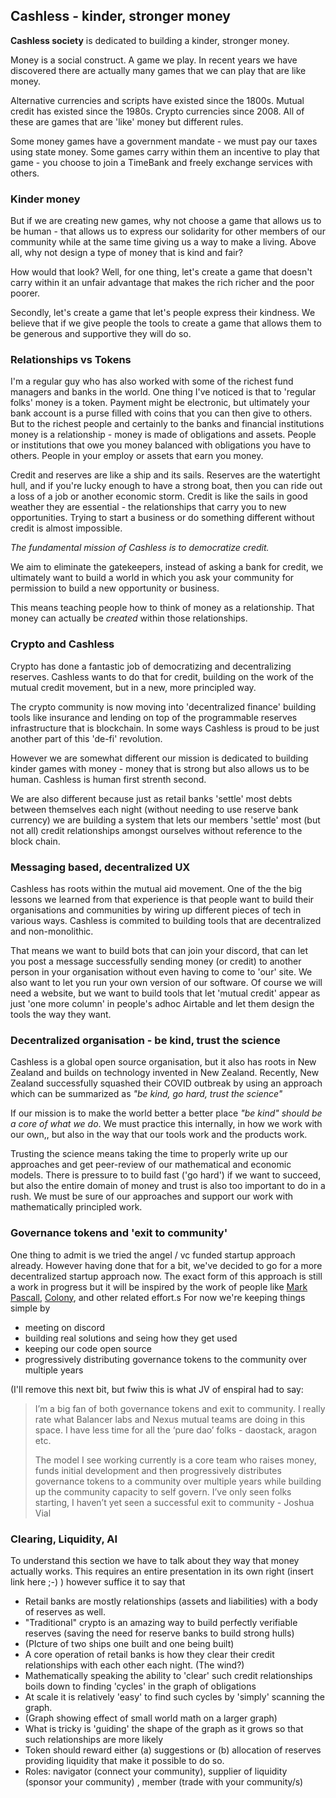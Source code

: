 


## Cashless - kinder, stronger money

**Cashless society** is dedicated to building a kinder, stronger money. 

Money is a social construct. A game we play. In recent years we have discovered there are actually many games that we can play that are like money.

Alternative currencies and scripts have existed since the 1800s. Mutual credit has existed since the 1980s. Crypto currencies since 2008. All of these are games that are 'like' money but different rules.

Some money games have a government mandate - we must pay our taxes using state money. Some games carry within them an incentive to play that game - you choose to join a TimeBank and freely exchange services with others. 

### Kinder money

But if we are creating new games, why not choose a game that allows us to be human - that allows us to express our solidarity for other members of our community while at the same time giving us a way to make a living. Above all, why not design a type of money that is kind and fair? 

How would that look? Well, for one thing, let's create a game that doesn't carry within it an unfair advantage that makes the rich richer and the poor poorer.

Secondly, let's create a game that let's people express their kindness. We believe that if we give people the tools to create a game that allows them to be generous and supportive they will do so.

### Relationships vs Tokens 

I'm a regular guy who has also worked with some of the richest fund managers and banks in the world. One thing I've noticed is that to 'regular folks' money is a token. Payment might be electronic, but ultimately your bank account is a purse filled with coins that you can then give to others. But to the richest people and certainly to the banks and financial institutions money is a relationship - money is made of obligations and assets. People or institutions that owe you money balanced with obligations you have to others. People in your employ or assets that earn you money. 

Credit and reserves are like a ship and its sails. Reserves are the watertight hull, and if you're lucky enough to have a strong boat, then you can ride out a loss of a job or another economic storm. Credit is like the sails in good weather they are essential - the relationships that carry you to new opportunities. Trying to start a business or do something different without credit is almost impossible. 

*The fundamental mission of Cashless is to democratize credit.*

We aim to eliminate the gatekeepers, instead of asking a bank for credit, we ultimately want to build a world in which you ask your community for permission to build a new opportunity or business.

This means teaching people how to think of money as a relationship. That money can actually be *created* within those relationships. 

### Crypto and Cashless 

Crypto has done a fantastic job of democratizing and decentralizing reserves. Cashless wants to do that for credit, building on the work of the mutual credit movement, but in a new, more principled way. 

The crypto community is now moving into 'decentralized finance' building tools like insurance and lending on top of the programmable reserves infrastructure that is blockchain. In some ways Cashless is proud to be just another part of this 'de-fi' revolution. 

However we are somewhat different our mission is dedicated to building kinder games with money -  money that is strong but also allows us to be human. Cashless is human first strenth second. 

We are also different because just as retail banks 'settle' most debts between themselves each night (without needing to use reserve bank currency) we are building a system that lets our members 'settle' most (but not all) credit relationships amongst ourselves without reference to the block chain.

### Messaging based, decentralized UX 

Cashless has roots within the mutual aid movement. One of the the big lessons we learned from that experience is that people want to build their organisations and communities by wiring up different pieces of tech in various ways. Cashless is commited to building tools that are decentralized and non-monolithic. 

That means we want to build bots that can join your discord,  that can let you post a message successfully sending money (or credit) to another person in your organisation without even having to come to 'our' site. We also want to let you run your own version of our software. Of course we will need a website, but we want to build tools that let 'mutual credit' appear as just 'one more column' in people's adhoc Airtable and let them design the tools the way they want.

### Decentralized organisation - be kind, trust the science

Cashless is a global open source organisation, but it also has roots in New Zealand and builds on technology invented in New Zealand.  Recently, New Zealand successfully squashed their COVID outbreak by using an approach which can be summarized as *"be kind, go hard, trust the science"* 

If our mission is to make the world better a better place *"be kind" should be a core of what we do*. We must practice this internally, in how we work with our own,, but also in the way that our tools work and the products work.

Trusting the science means taking the time to properly write up our approaches and get peer-review of our mathematical and economic models. There is pressure to to build fast ('go hard') if we want to succeed, but also the entire domain of money and trust is also too important to do in a rush. We must be sure of our approaches and support our work with mathematically principled work. 

### Governance tokens and 'exit to community' 

One thing to admit is we tried the angel / vc funded startup approach already. However having done that for a bit, we've decided to go for a more decentralized startup approach now. The exact form of this approach is still a work in progress but it will be inspired by the work of people like [Mark Pascall](https://medium.com/@mark_pascall/using-blockchain-dao-token-economics-to-create-a-pure-teal-startup-a-practical-guide-534a373d7b1b), [Colony](https://colony.io/), and other related effort.s For now we're keeping things simple by

- meeting on discord 
- building real solutions and seing how they get used 
- keeping our code open source
- progressively distributing governance tokens to the community over multiple years 

(I'll remove this next bit, but fwiw this is what JV of enspiral had to say:

> I’m a big fan of both governance tokens and exit to community. I really rate what Balancer labs and Nexus mutual teams are doing in this space. I have less time for all the ‘pure dao’ folks - daostack, aragon etc.
>
> The model I see working currently is a core team who raises money, funds initial development and then progressively distributes governance tokens to a community over multiple years while building up the community capacity to self govern.
> I’ve only seen folks starting, I haven’t yet seen a successful exit to community  - Joshua Vial 



### Clearing, Liquidity, AI

To understand this section we have to talk about they way that money actually works. This requires an entire presentation in its own right (insert link here ;-) ) however suffice it to say that 

- Retail banks are mostly relationships (assets and liabilities) with a body of reserves as well. 
- "Traditional" crypto is an amazing way to build perfectly verifiable reserves (saving the need for reserve banks to build strong hulls)
- (PIcture of two ships one built and one being built)
- A core operation of retail banks is how they clear their credit relationships with each other each night. (The wind?)
- Mathematically speaking the ability to 'clear' such credit relationships boils down to finding 'cycles' in the graph of obligations 
- At scale it is relatively 'easy' to find such cycles by 'simply' scanning the graph.
- (Graph showing effect of small world math on a larger graph)
- What is tricky is 'guiding' the shape of the graph as it grows so that such relationships are more likely
- Token should reward either (a) suggestions or (b) allocation of reserves providing liquidity that make it possible to do so.
- Roles: navigator (connect your community), supplier of liquidity (sponsor your community) , member (trade with your community/s)
